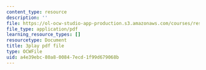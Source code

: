 ```yaml
---
content_type: resource
description: ''
file: https://ol-ocw-studio-app-production.s3.amazonaws.com/courses/res-18-009-learn-differential-equations-up-close-with-gilbert-strang-and-cleve-moler-fall-2015/a4e39ebc80a800847ecd1f99d679068b_o93axeQJqJ8.pdf
file_type: application/pdf
learning_resource_types: []
resourcetype: Document
title: 3play pdf file
type: OCWFile
uid: a4e39ebc-80a8-0084-7ecd-1f99d679068b
---
```

